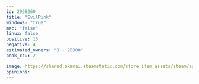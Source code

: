 ```yaml
---
id: 2968260
title: "EvilPunk"
windows: "true"
mac: "false"
linux: false
positive: 15
negative: 4
estimated_owners: "0 - 20000"
peak_ccu: 2

image: https://shared.akamai.steamstatic.com/store_item_assets/steam/apps/2968260/header.jpg?t=1736437446
opinions:
---
```

